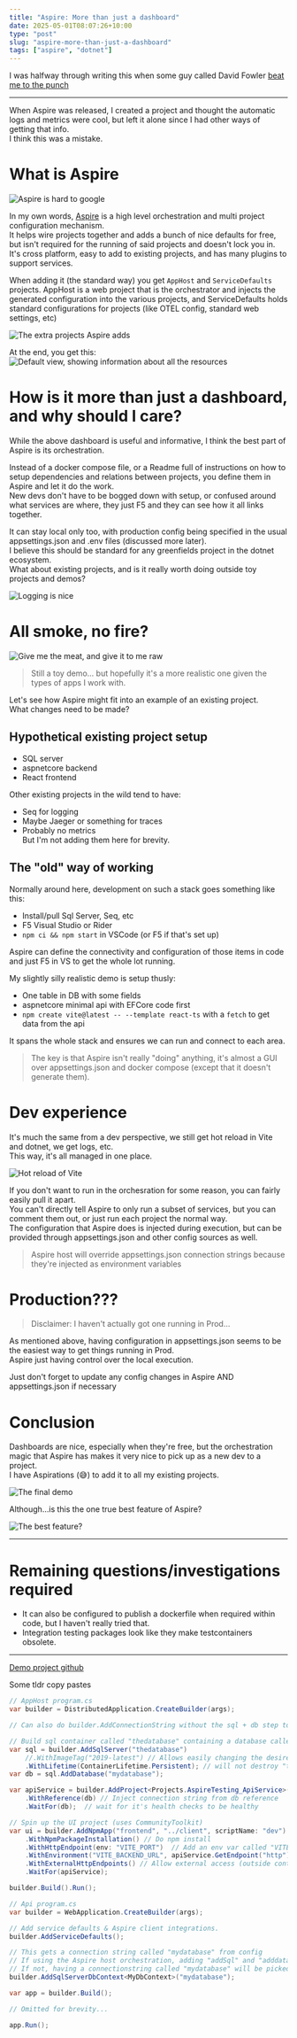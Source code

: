 ```yaml
---
title: "Aspire: More than just a dashboard"
date: 2025-05-01T08:07:26+10:00
type: "post"
slug: "aspire-more-than-just-a-dashboard"
tags: ["aspire", "dotnet"]
---
```


I was halfway through writing this when some guy called David Fowler [beat me to the punch](https://medium.com/@davidfowl/model-run-ship-the-new-way-to-build-distributed-apps-48d67286a665)  

---

When Aspire was released, I created a project and thought the automatic logs and metrics were cool, but left it alone since I had other ways of getting that info.  
I think this was a mistake.  

<!--more-->  

# What is Aspire  
![Aspire is hard to google](img/AspireGoogle.png)

In my own words, [Aspire](https://learn.microsoft.com/en-us/dotnet/aspire/get-started/aspire-overview) is a high level orchestration and multi project configuration mechanism.  
It helps wire projects together and adds a bunch of nice defaults for free, but isn't required for the running of said projects and doesn't lock you in.  
It's cross platform, easy to add to existing projects, and has many plugins to support services.  

When adding it (the standard way) you get `AppHost` and `ServiceDefaults` projects.  AppHost is a web project that is the orchestrator and injects the generated configuration into the various projects, and ServiceDefaults holds standard configurations for projects (like OTEL config, standard web settings, etc)  

![The extra projects Aspire adds](img/AspireProjects.png)

At the end, you get this:  ![Default view, showing information about all the resources](img/Resources.png)

# How is it more than just a dashboard, and why should I care?  
While the above dashboard is useful and informative, I think the best part of Aspire is its orchestration.  

Instead of a docker compose file, or a Readme full of instructions on how to setup dependencies and relations between projects, you define them in Aspire and let it do the work.  
New devs don't have to be bogged down with setup, or confused around what services are where, they just F5 and they can see how it all links together.   

It can stay local only too, with production config being specified in the usual appsettings.json and .env files (discussed more later).  
I believe this should be standard for any greenfields project in the dotnet ecosystem.  
What about existing projects, and is it really worth doing outside toy projects and demos?    

![Logging is nice](img/StructuredLogs.png)

# All smoke, no fire?  
![Give me the meat, and give it to me raw](img/Give%20me%20the%20meat.png)  

> Still a toy demo... but hopefully it's a more realistic one given the types of apps I work with.  

Let's see how Aspire might fit into an example of an existing project.  
What changes need to be made?  

## Hypothetical existing project setup  
- SQL server  
- aspnetcore backend  
- React frontend  

Other existing projects in the wild tend to have: 
- Seq for logging  
- Maybe Jaeger or something for traces  
- Probably no metrics  
But I'm not adding them here for brevity.  

## The "old" way of working  
Normally around here, development on such a stack goes something like this:  
- Install/pull Sql Server, Seq, etc
- F5 Visual Studio or Rider  
- `npm ci && npm start` in VSCode (or F5 if that's set up)  

Aspire can define the connectivity and configuration of those items in code and just F5 in VS to get the whole lot running.  

My slightly silly realistic demo is setup thusly:  
- One table in DB with some fields  
- aspnetcore minimal api with EFCore code first  
- `npm create vite@latest -- --template react-ts` with a `fetch` to get data from the api  

It spans the whole stack and ensures we can run and connect to each area.  

> The key is that Aspire isn't really "doing" anything, it's almost a GUI over appsettings.json and docker compose (except that it doesn't generate them).  

# Dev experience  
It's much the same from a dev perspective, we still get hot reload in Vite and dotnet, we get logs, etc.  
This way, it's all managed in one place.  

![Hot reload of Vite](img/UIContainerHMR.png)

If you don't want to run in the orchesration for some reason, you can fairly easily pull it apart.  
You can't directly tell Aspire to only run a subset of services, but you can comment them out, or just run each project the normal way.  
The configuration that Aspire does is injected during execution, but can be provided through appsettings.json and other config sources as well.  

> Aspire host will override appsettings.json connection strings because they're injected as environment variables  

# Production???  
> Disclaimer: I haven't actually got one running in Prod...  

As mentioned above, having configuration in appsettings.json seems to be the easiest way to get things running in Prod.  
Aspire just having control over the local execution.  

Just don't forget to update any config changes in Aspire AND appsettings.json if necessary   

# Conclusion  
Dashboards are nice, especially when they're free, but the orchestration magic that Aspire has makes it very nice to pick up as a new dev to a project.  
I have Aspirations (😅) to add it to all my existing projects.  

![The final demo](img/AspireDemo.gif)

Although...is this the one true best feature of Aspire?

![The best feature?](img/AspireGraph.gif)

---

# Remaining questions/investigations required  
- It can also be configured to publish a dockerfile when required within code, but I haven't really tried that.  
- Integration testing packages look like they make testcontainers obsolete.  

---

[Demo project github](https://github.com/KFreon/AspireTesting)  

Some tldr copy pastes  

```cs
// AppHost program.cs
var builder = DistributedApplication.CreateBuilder(args);

// Can also do builder.AddConnectionString without the sql + db step to use an existing database.

// Build sql container called "thedatabase" containing a database called "mydatabase"
var sql = builder.AddSqlServer("thedatabase")
    //.WithImageTag("2019-latest") // Allows easily changing the desired image
    .WithLifetime(ContainerLifetime.Persistent); // will not destroy "thedatabase" container on exit. Should reuse any existing container with that name.
var db = sql.AddDatabase("mydatabase");

var apiService = builder.AddProject<Projects.AspireTesting_ApiService>("apiservice")
    .WithReference(db) // Inject connection string from db reference
    .WaitFor(db);  // wait for it's health checks to be healthy

// Spin up the UI project (uses CommunityToolkit)
var ui = builder.AddNpmApp("frontend", "../client", scriptName: "dev") // Run `npm run dev` in the ../client directory
    .WithNpmPackageInstallation() // Do npm install
    .WithHttpEndpoint(env: "VITE_PORT")  // Add an env var called "VITE_PORT" and set it to some random port (used to config vite proxy in vite.config.ts)
    .WithEnvironment("VITE_BACKEND_URL", apiService.GetEndpoint("http"))  // Get the http endpoint of apiService and set that env var to it's value
    .WithExternalHttpEndpoints() // Allow external access (outside containers, allows host access)
    .WaitFor(apiService);

builder.Build().Run();
```

```cs
// Api program.cs
var builder = WebApplication.CreateBuilder(args);

// Add service defaults & Aspire client integrations.
builder.AddServiceDefaults();

// This gets a connection string called "mydatabase" from config
// If using the Aspire host orchestration, adding "addSql" and "adddatabase" will create this config
// If not, having a connectionstring called "mydatabase" will be picked up
builder.AddSqlServerDbContext<MyDbContext>("mydatabase");

var app = builder.Build();

// Omitted for brevity...

app.Run();
```
